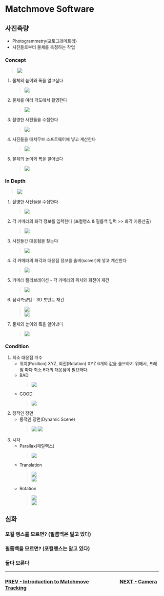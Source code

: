 # Matchmove Software

## 사진측량
- Photogrammetry(포토그래메트리)
- 사진들로부터 물체를 측정하는 작업

### Concept
> ![](../img/week2/pgm_concept.png)

1. 물체의 높이와 폭을 알고싶다
    > ![](../img/week2/pgm_what_size.png)
1. 물체를 여러 각도에서 촬영한다
    > ![](../img/week2/pgm_take_photos.png)
1. 촬영한 사진들을 수집한다
    > ![](../img/week2/pgm_collected_photos.png)
1. 사진들을 매치무브 소프트웨어에 넣고 계산한다
    > ![](../img/week2/pgm_calculate.png)
1. 물체의 높이와 폭을 알아냈다
    > ![](../img/week2/pgm_survey.png)

### In Depth
> ![](../img/week2/pgm_in_depth.png)

1. 촬영한 사진들을 수집한다
    > ![](../img/week2/pgm_collected_photos.png)
1. 각 카메라의 화각 정보를 입력한다 (포컬랭스 & 필름백 입력 >> 화각 자동산출)
    > ![](../img/week2/pgm_fl_fb_aov.png)
1. 사진들간 대응점을 찾는다
    > ![](../img/week2/pgm_correspondence.png)
1. 각 카메라의 화각과 대응점 정보를 솔버(solver)에 넣고 계산한다
    > ![](../img/week2/pgm_calculate.png)
1. 카메라 캘리브레이션 - 각 카메라의 위치와 회전이 재건
    > ![](../img/week2/pgm_camera_calibration.png)
1. 삼각측량법 - 3D 포인트 재건
    > ![](../img/week2/pgm_triangulation.png)<br>
    > ![](../img/week2/pgm_triangulation_many.png)<br>
1. 물체의 높이와 폭을 알아냈다
    > ![](../img/week2/pgm_survey.png)

### Condition
1. 최소 대응점 개수
    - 위치(Position) XYZ, 회전(Rotation) XYZ 6개의 값을 솔브하기 위해서, 프레임 마다 최소 6개의 대응점이 필요하다.
    - BAD
        > ![](../img/week2/min_markers_bad_wm.gif)
    - GOOD
        > ![](../img/week2/min_markers_good_wm.gif)
1. 정적인 장면
    - 동적인 장면(Dynamic Scene)
        > ![](../img/week2/sea.gif)
        > ![](../img/week2/dynamic_scene.png)
1. 시차
    - Parallax(패럴랙스)
        > ![](../img/week2/pgm_parallax_wm.png)
    - Translation
        > ![](../img/week2/parallax_translate_wm.gif)<br>
        > ![](../img/week2/parallax_translate_camview_wm.gif)<br>
    - Rotation
        > ![](../img/week2/parallax_rotate_wm.gif)<br>
        > ![](../img/week2/parallax_rotate_camview_wm.gif)<br>    
## 심화

### 포컬 랭스를 모르면? (필름백은 알고 있다)

### 필름백을 모르면? (포컬랭스는 알고 있다)

### 둘다 모른다

---

### [PREV - Introduction to Matchmove](./week1.md) &nbsp;&nbsp;&nbsp;&nbsp;&nbsp;&nbsp;&nbsp;&nbsp;&nbsp;&nbsp;&nbsp;&nbsp;&nbsp;&nbsp;&nbsp;&nbsp;&nbsp;&nbsp;&nbsp;&nbsp;&nbsp;&nbsp;&nbsp;&nbsp; [NEXT - Camera Tracking](./week3.md)
